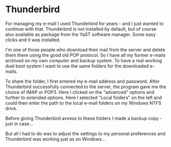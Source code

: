 # Thunderbird

For managing my e-mail I used Thunderbird for years - and I just wanted to continue with that. Thunderbird is not installed by default, but of course also available as package from the YaST software manager. Some easy clicks and it was installed.

I'm one of those people who download their mail from the server and delete them there using the good old POP protocol. So I have all my former e-mails archived on my own computer and backup system. To have a real working dual boot system I want to use the same folders for the downloaded e-mails.

To share the folder, I first entered my e-mail address and password. After Thunderbird successfully connected to the server, the program gave me the choice of IMAP or POP3. Here I clicked on the "advanced" options and further to extended options. Here I selected "Local folders" on the left and could then enter the path to the local e-mail folders on my Windows NTFS drive.

Before giving Thunderbird avvess to these folders I made a backup copy - just in case...

But all I had to do was to adjust the settings to my personal preferences and Thunderbird was working just as on Windows...
